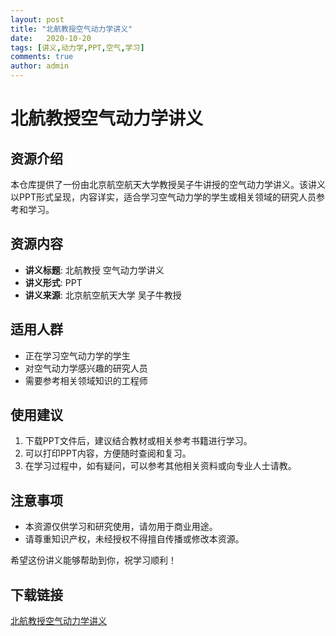 ```yaml
---
layout: post
title: "北航教授空气动力学讲义"
date:   2020-10-20
tags: [讲义,动力学,PPT,空气,学习]
comments: true
author: admin
---
```

# 北航教授空气动力学讲义

## 资源介绍

本仓库提供了一份由北京航空航天大学教授吴子牛讲授的空气动力学讲义。该讲义以PPT形式呈现，内容详实，适合学习空气动力学的学生或相关领域的研究人员参考和学习。

## 资源内容

- **讲义标题**: 北航教授 空气动力学讲义
- **讲义形式**: PPT
- **讲义来源**: 北京航空航天大学 吴子牛教授

## 适用人群

- 正在学习空气动力学的学生
- 对空气动力学感兴趣的研究人员
- 需要参考相关领域知识的工程师

## 使用建议

1. 下载PPT文件后，建议结合教材或相关参考书籍进行学习。
2. 可以打印PPT内容，方便随时查阅和复习。
3. 在学习过程中，如有疑问，可以参考其他相关资料或向专业人士请教。

## 注意事项

- 本资源仅供学习和研究使用，请勿用于商业用途。
- 请尊重知识产权，未经授权不得擅自传播或修改本资源。

希望这份讲义能够帮助到你，祝学习顺利！

## 下载链接

[北航教授空气动力学讲义](https://pan.quark.cn/s/70ee86dca68a)